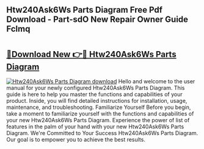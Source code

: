 ## Htw240Ask6Ws Parts Diagram Free Pdf Download - Part-sdO New Repair Owner Guide Fclmq

# <h2><a href="http://dflezx.blite.top/?on=Htw240Ask6Ws+Parts+Diagram">🔗Download New 👉🔴 Htw240Ask6Ws Parts Diagram</a></h2>

[![Htw240Ask6Ws Parts Diagram download](https://i.imgur.com/lujVjoI.png)](http://dflezx.blite.top/?on=Htw240Ask6Ws+Parts+Diagram)
Hello and welcome to the user manual for your newly configured Htw240Ask6Ws Parts Diagram. This guide is here to help you master the functions and capabilities of your product. Inside, you will find detailed instructions for installation, usage, maintenance, and troubleshooting. Familiarize Yourself Before you begin, take a moment to familiarize yourself with the functions and capabilities of your new Htw240Ask6Ws Parts Diagram. Experience the power of list of features in the palm of your hand with your new Htw240Ask6Ws Parts Diagram. We're Committed to Your Success Htw240Ask6Ws Parts Diagram. Our goal is to empower you to achieve the best results.
